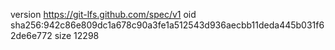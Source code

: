 version https://git-lfs.github.com/spec/v1
oid sha256:942c86e809dc1a678c90a3fe1a512543d936aecbb11deda445b031f62de6e772
size 12298
